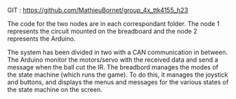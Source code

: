 GIT : https://github.com/MathieuBornet/group_4x_ttk4155_h23


The code for the two nodes are in each correspondant folder. The node 1 represents the circuit mounted on the breadboard and the node 2 represents the Arduino.

The system has been divided in two with a CAN communication in between. The Arduino monitor the motors/servo with the received data and send a message when the ball cut the IR. The breadbord manages the modes of the state machine (which runs the game). To do this, it manages the joystick and buttons, and displays the menus and messages for the various states of the state machine on the screen.
